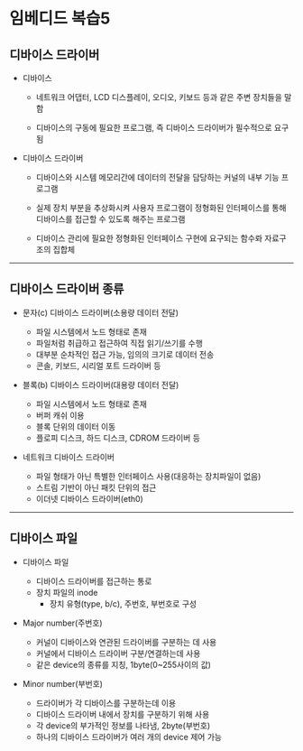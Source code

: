 임베디드 복습5
===
## 디바이스 드라이버  

+ 디바이스  
    + 네트워크 어댑터, LCD 디스플레이, 오디오, 키보드 등과 같은 주변 장치들을 말함  

    + 디바이스의 구동에 필요한 프로그램, 즉 디바이스 드라이버가 필수적으로 요구됨  

+ 디바이스 드라이버  

    + 디바이스와 시스템 메모리간에 데이터의 전달을 담당하는 커널의 내부 기능 프로그램  

    + 실제 장치 부분을 추상화시켜 사용자 프로그램이 정형화된 인터페이스를 통해 디바이스를 접근할 수 있도록 해주는 프로그램
    + 디바이스 관리에 필요한 정형화된 인터페이스 구현에 요구되는 함수롸 자료구조의 집합체  
---
## 디바이스 드라이버 종류
+ 문자(c) 디바이스 드라이버(소용량 데이터 전달)
    + 파일 시스템에서 노드 형태로 존재
    + 파일처럼 취급하고 접근하여 직접 읽기/쓰기를 수행
    + 대부분 순차적인 접근 가능, 임의의 크기로 데이터 전송
    + 콘솔, 키보드, 시리얼 포트 드라이버 등

+ 블록(b) 디바이스 드라이버(대용량 데이터 전달)
    + 파일 시스템에서 노드 형태로 존재
    + 버퍼 캐쉬 이용
    + 블록 단위의 데이터 이동
    + 플로피 디스크, 하드 디스크, CDROM 드라이버 등

+ 네트워크 디바이스 드라이버 
    + 파일 형태가 아닌 특별한 인터페이스 사용(대응하는 장치파일이 없음)
    + 스트림 기반이 아닌 패킷 단위의 접근
    + 이더넷 디바이스 드라이버(eth0)

---
## 디바이스 파일
+ 디바이스 파일
    + 디바이스 드라이버를 접근하는 통로
    + 장치 파일의 inode
        + 장치 유형(type, b/c), 주번호, 부번호로 구성
+ Major number(주번호)
    + 커널이 디바이스와 연관된 드라이버를 구분하는 데 사용
    + 커널에서 디바이스 드라이버 구분/연결하는데 사용
    + 같은 device의 종류를 지칭, 1byte(0~255사이의 값)

+ Minor number(부번호)
    + 드라이버가 각 디바이스를 구분하는데 이용
    + 디바이스 드라이버 내에서 장치를 구분하기 위해 사용
    + 각 device의 부가적인 정보를 나타냄, 2byte(부번호)
    + 하나의 디바이스 드라이버가 여러 개의 device 제어 가능
